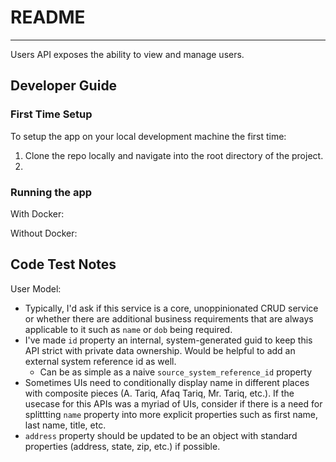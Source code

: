# README
---

Users API exposes the ability to view and manage users.

## Developer Guide

### First Time Setup
To setup the app on your local development machine the first time:

1. Clone the repo locally and navigate into the root directory of the project.
2. 

### Running the app

With Docker:

Without Docker:


## Code Test Notes

User Model:
  - Typically, I'd ask if this service is a core, unoppinionated CRUD service or whether there are additional business requirements that are always applicable to it such as `name` or `dob` being required.  
  - I've made `id` property an internal, system-generated guid to keep this API strict with private data ownership. Would be helpful to add an external system reference id as well. 
    - Can be as simple as a naive `source_system_reference_id` property
  - Sometimes UIs need to conditionally display name in different places with composite pieces (A. Tariq, Afaq Tariq, Mr. Tariq, etc.). If the usecase for this APIs was a myriad of UIs, consider if there is a need for splittting `name` property into more explicit properties such as first name, last name, title, etc.
  - `address` property should be updated to be an object with standard properties (address, state, zip, etc.) if possible.